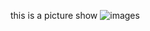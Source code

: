 this is a picture show
![images](https://timgsa.baidu.com/timg?image&quality=80&size=b9999_10000&sec=1519561322694&di=4afedf0081407c01c83b118154466d4e&imgtype=0&src=http%3A%2F%2Fpic41.nipic.com%2F20140601%2F18681759_143805185000_2.jpg)
